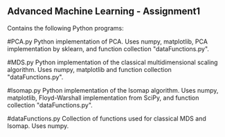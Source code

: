 ## Advanced Machine Learning - Assignment1
Contains the following Python programs:

#PCA.py
Python implementation of PCA. Uses numpy, matplotlib, PCA implementation by sklearn,
and function collection "dataFunctions.py".

#MDS.py
Python implementation of the classical multidimensional scaling algorithm. 
Uses numpy, matplotlib and function collection "dataFunctions.py".

#Isomap.py
Python implementation of the Isomap algorithm. Uses numpy, matplotlib, Floyd-Warshall implementation from SciPy,
and function collection "dataFunctions.py".

#dataFunctions.py
Collection of functions used for classical MDS and Isomap. Uses numpy.
